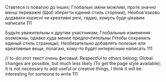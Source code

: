 Ставтеся із повагою до інших;
Глобальні зміни можливі, проте значно менш переважні (Щоб зберегти єдиний стиль сторінки);
Необов'язково додавати корисні чи креативні речі, гадаю, комусь буде цікавим написати 111

Будьте уважительны к другим участникам;
Глобальные изменения возможны, однако куда менее предпочтительны (Чтобы сохранить единый стиль страницы);
Необязательно добавлять полезые или креативные вещи, полагаю, кому-то будет интересным написать 111

// to-do этот текст очень фиговый:
Respectful to others belong;
Global changes are possible, but much less likely (To get the page style available);
It is not necessary to add useful or creative things, I think it will be interesting for someone to write 111
